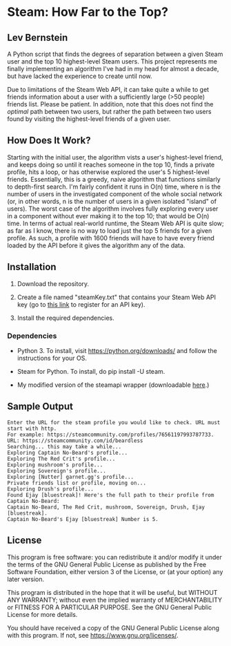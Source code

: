 # Steam: How Far to the Top?

## Lev Bernstein

A Python script that finds the degrees of separation between a given Steam user and the top 10 highest-level Steam users. This project represents me finally implementing an algorithm I've had in my head for almost a decade, but have lacked the experience to create until now.

Due to limitations of the Steam Web API, it can take quite a while to get friends information about a user with a sufficiently large (>50 people) friends list. Please be patient. In addition, note that this does not find the *optimal* path between two users, but rather the path between two users found by visiting the highest-level friends of a given user.

## How Does It Work?

Starting with the initial user, the algorithm vists a user's highest-level friend, and keeps doing so until it reaches someone in the top 10, finds a private profile, hits a loop, or has otherwise explored the user's 5 highest-level friends. Essentially, this is a greedy, naive algorithm that functions similarly to depth-first search. I'm fairly confident it runs in O(n) time, where n is the number of users in the investigated component of the whole social network (or, in other words, n is the number of users in a given isolated "island" of users). The worst case of the algorithm involves fully exploring every user in a component without ever making it to the top 10; that would be O(n) time. In terms of actual real-world runtime, the Steam Web API is quite slow; as far as I know, there is no way to load just the top 5 friends for a given profile. As such, a profile with 1600 friends will have to have every friend loaded by the API before it gives the algorithm any of the data.

## Installation

1. Download the repository.

2. Create a file named "steamKey.txt" that contains your Steam Web API key (go to [this link](https://steamcommunity.com/dev/) to register for an API key).

3. Install the required dependencies.

### Dependencies

* Python 3. To install, visit https://python.org/downloads/ and follow the instructions for your OS.

* Steam for Python. To install, do pip install -U steam.

* My modified version of the steamapi wrapper (downloadable [here](https://github.com/LevBernstein/steamapi).)

## Sample Output

```
Enter the URL for the steam profile you would like to check. URL must start with http.
For example: https://steamcommunity.com/profiles/76561197993787733.
URL: https://steamcommunity.com/id/beardless
Searching... this may take a while...
Exploring Captain No-Beard's profile...
Exploring The Red Crit's profile...
Exploring mushroom's profile...
Exploring Sovereign's profile...
Exploring [Nutter] garnet.gg's profile...
Private friends list or profile, moving on...
Exploring Drush's profile...
Found Ejay [bluestreak]! Here's the full path to their profile from Captain No-Beard: 
Captain No-Beard, The Red Crit, mushroom, Sovereign, Drush, Ejay [bluestreak].
Captain No-Beard's Ejay [bluestreak] Number is 5.
```

## License
This program is free software: you can redistribute it and/or modify
it under the terms of the GNU General Public License as published by
the Free Software Foundation, either version 3 of the License, or
(at your option) any later version.

This program is distributed in the hope that it will be useful,
but WITHOUT ANY WARRANTY; without even the implied warranty of
MERCHANTABILITY or FITNESS FOR A PARTICULAR PURPOSE.  See the
GNU General Public License for more details.

You should have received a copy of the GNU General Public License
along with this program.  If not, see <https://www.gnu.org/licenses/>.
